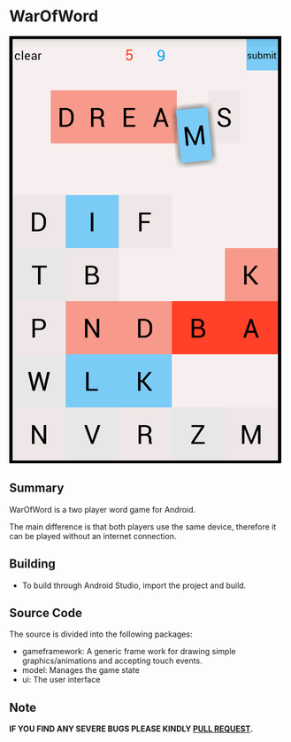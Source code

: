 WarOfWord
===========

![Alt text](https://github.com/mrmohim/WarOfWord/blob/master/Screenshot.png "Screenshot")

Summary
-------
WarOfWord is a two player word game for Android.

The main difference is that both players use the same device, therefore 
it can be played without an internet connection.

Building
--------
- To build through Android Studio, import the project and build.

Source Code
-----------

The source is divided into the following packages:

- gameframework: A generic frame work for drawing simple graphics/animations and accepting touch events.
- model: Manages the game state
- ui: The user interface

Note
-------

**IF YOU FIND ANY SEVERE BUGS PLEASE KINDLY [PULL REQUEST](https://github.com/mrmohim/WarOfWord/pulls).**
